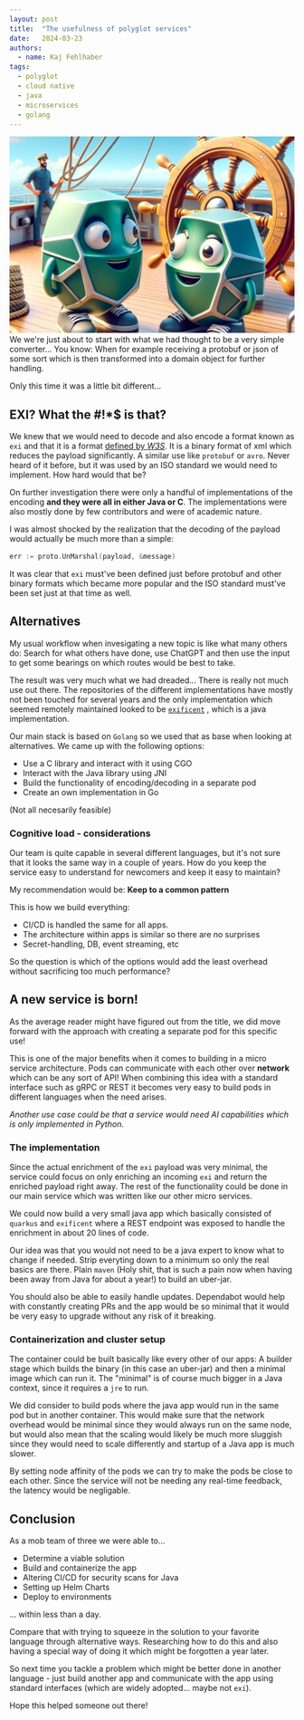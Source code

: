 ```yaml
---
layout: post
title:  "The usefulness of polyglot services" 
date:   2024-03-23
authors:
  - name: Kaj Fehlhaber
tags: 
  - polyglot
  - cloud native
  - java
  - microservices
  - golang
---
```

![Cover image](cover.png)
We we're just about to start with what we had thought to be a very simple converter... You know:
When for example receiving a protobuf or json of some sort which is then transformed into a domain
object for further handling.

Only this time it was a little bit different...

## EXI? What the #!*$ is that?
We knew that we would need to decode and also encode a format known as `exi` and that it is a format
[defined by _W3S_](https://www.w3.org/XML/EXI/). It is a binary format of xml which reduces the 
payload significantly. A similar use like `protobuf` or `avro`. Never heard of it before, but it was used by an ISO
standard we would need to implement. How hard would that be? 

On further investigation there were only a handful of implementations of the encoding **and they
were all in either Java or C**. The implementations were also mostly done by few contributors and
were of academic nature.

I was almost shocked by the realization that the decoding of the payload would actually be much more than
a simple:

```go
err := proto.UnMarshal(payload, &message)
```

It was clear that `exi` must've been defined just before protobuf and other binary formats which
became more popular and the ISO standard must've been set just at that time as well.

## Alternatives
My usual workflow when invesigating a new topic is like what many others do: Search for what others
have done, use ChatGPT and then use the input to get some bearings on which routes would be best to
take.

The result was very much what we had dreaded... There is really not much use out there. The
repositories of the different implementations have mostly not been touched for several years and
the only implementation which seemed remotely maintained looked to be [`exificent`](https://github.com/exificent/exificent)
, which is a java implementation.

Our main stack is based on `Golang` so we used that as base when looking at alternatives. We came up
with the following options:

- Use a C library and interact with it using CGO
- Interact with the Java library using JNI
- Build the functionality of encoding/decoding in a separate pod
- Create an own implementation in Go

(Not all necesarily feasible)

### Cognitive load - considerations
Our team is quite capable in several different languages, but it's not sure that it looks the same
way in a couple of years. How do you keep the service easy to understand for newcomers and keep it
easy to maintain?

My recommendation would be: **Keep to a common pattern**

This is how we build everything: 
- CI/CD is handled the same for all apps.
- The architecture within apps is similar so there are no surprises
- Secret-handling, DB, event streaming, etc

So the question is which of the options would add the least overhead without sacrificing too much
performance?

## A new service is born!
As the average reader might have figured out from the title, we did move forward with the approach
with creating a separate pod for this specific use!

This is one of the major benefits when it comes to building in a micro service architecture. Pods
can communicate with each other over **network** which can be any sort of API! When combining this
idea with a standard interface such as gRPC or REST it becomes very easy to build pods in different
languages when the need arises.

*Another use case could be that a service would need AI capabilities which is only implemented in
Python.*

### The implementation
Since the actual enrichment of the `exi` payload was very minimal, the service could focus on only
enriching an incoming `exi` and return the enriched payload right away. The rest of the
functionality could be done in our main service which was written like our other micro services.

We could now build a very small java app which basically consisted of `quarkus` and `exificent`
where a REST endpoint was exposed to handle the enrichment in about 
20 lines of code.

Our idea was that you would not need to be a java expert to know what to change if needed. Strip
everyting down to a minimum so only the real basics are there. Plain `maven` (Holy shit, that is
such a pain now when having been away from Java for about a year!) to build an uber-jar.

You should also be able to easily handle updates. Dependabot would help with constantly creating PRs
and the app would be so minimal that it would be very easy to upgrade without any risk of it
breaking.

### Containerization and cluster setup
The container could be built basically like every other of our apps: A builder stage which builds
the binary (in this case an uber-jar) and then a minimal image which can run it.
The "minimal" is of course much bigger in a Java context, since it requires a `jre` to run.

We did consider to build pods where the java app would run in the same pod but in another container.
This would make sure that the network overhead would be minimal since they would always run on the
same node, but would also mean that the scaling would likely be much more sluggish since they would
need to scale differently and startup of a Java app is much slower.

By setting node affinity of the pods we can try to make the pods be close to each other. Since the
service will not be needing any real-time feedback, the latency would be negligable.

## Conclusion
As a mob team of three we were able to...
- Determine a viable solution 
- Build and containerize the app
- Altering CI/CD for security scans for Java
- Setting up Helm Charts
- Deploy to environments

... within less than a day.

Compare that with trying to squeeze in the solution to your favorite language through alternative
ways. Researching how to do this and also having a special way of doing it which might be forgotten
a year later.

So next time you tackle a problem which might be better done in another language - just build
another app and communicate with the app using standard interfaces (which are widely adopted...
maybe not `exi`).

Hope this helped someone out there!
